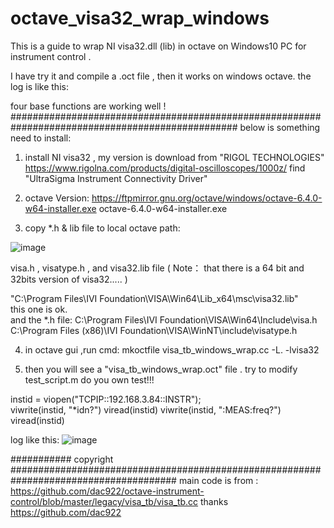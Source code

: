 # octave_visa32_wrap_windows
This is a guide to wrap NI visa32.dll (lib) in octave on Windows10 PC  for instrument control .

I have try it and compile a .oct file , then it works on windows octave.
the log is like this:

four base functions are working well !
#################################################################################################
below is something need to install: 
1. install NI visa32 ,  my version is download from "RIGOL TECHNOLOGIES" https://www.rigolna.com/products/digital-oscilloscopes/1000z/ find  "UltraSigma Instrument Connectivity Driver" 

2. octave Version: https://ftpmirror.gnu.org/octave/windows/octave-6.4.0-w64-installer.exe octave-6.4.0-w64-installer.exe 

3. copy  *.h & lib  file to local octave path:  

  ![image](https://user-images.githubusercontent.com/7239489/145222599-5e09e38a-8f78-4ec7-85f1-ced553006c27.png)
  
  visa.h , visatype.h , and visa32.lib file ( Note：  that there is a 64 bit and 32bits version of visa32..... ) 
  
  "C:\Program Files\IVI Foundation\VISA\Win64\Lib_x64\msc\visa32.lib"    
  this one is ok.  
  and the *.h file: 
  C:\Program Files\IVI Foundation\VISA\Win64\Include\visa.h 
   C:\Program Files (x86)\IVI Foundation\VISA\WinNT\include\visatype.h
   

4. in octave gui ,run cmd: 
   mkoctfile visa_tb_windows_wrap.cc -L.  -lvisa32

5. then you will see a "visa_tb_windows_wrap.oct" file .
   try to modify test_script.m do you own test!!!
   
  instid = viopen("TCPIP::192.168.3.84::INSTR");    
  viwrite(instid, "*idn?")
  viread(instid)
  viwrite(instid, ":MEAS:freq?")
  viread(instid)
  

log like this: 
![image](https://user-images.githubusercontent.com/7239489/145223736-f8abc2f6-bc6a-41c1-90a4-ef5d586d1009.png)

########### copyright ######################################################################################
main code is from : 
https://github.com/dac922/octave-instrument-control/blob/master/legacy/visa_tb/visa_tb.cc
thanks  https://github.com/dac922 


